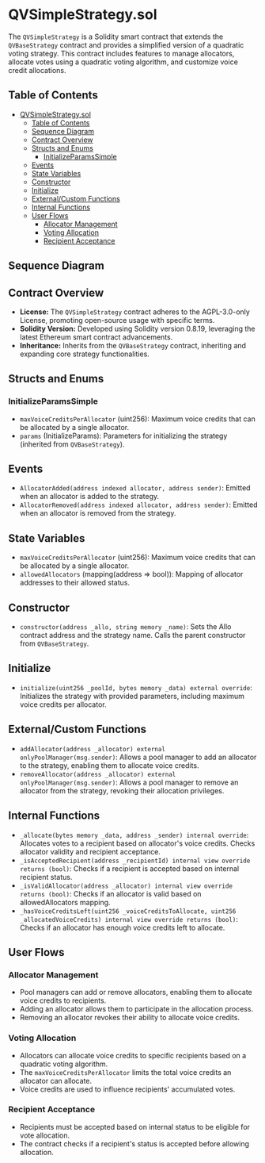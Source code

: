 # QVSimpleStrategy.sol

The `QVSimpleStrategy` is a Solidity smart contract that extends the `QVBaseStrategy` contract and provides a simplified version of a quadratic voting strategy. This contract includes features to manage allocators, allocate votes using a quadratic voting algorithm, and customize voice credit allocations.

## Table of Contents

- [QVSimpleStrategy.sol](#qvsimplestrategysol)
  - [Table of Contents](#table-of-contents)
  - [Sequence Diagram](#sequence-diagram)
  - [Contract Overview](#contract-overview)
  - [Structs and Enums](#structs-and-enums)
    - [InitializeParamsSimple](#initializeparamssimple)
  - [Events](#events)
  - [State Variables](#state-variables)
  - [Constructor](#constructor)
  - [Initialize](#initialize)
  - [External/Custom Functions](#externalcustom-functions)
  - [Internal Functions](#internal-functions)
  - [User Flows](#user-flows)
    - [Allocator Management](#allocator-management)
    - [Voting Allocation](#voting-allocation)
    - [Recipient Acceptance](#recipient-acceptance)


## Sequence Diagram

## Contract Overview

* **License:** The `QVSimpleStrategy` contract adheres to the AGPL-3.0-only License, promoting open-source usage with specific terms.
* **Solidity Version:** Developed using Solidity version 0.8.19, leveraging the latest Ethereum smart contract advancements.
* **Inheritance:** Inherits from the `QVBaseStrategy` contract, inheriting and expanding core strategy functionalities.

## Structs and Enums

### InitializeParamsSimple

* `maxVoiceCreditsPerAllocator` (uint256): Maximum voice credits that can be allocated by a single allocator.
* `params` (InitializeParams): Parameters for initializing the strategy (inherited from `QVBaseStrategy`).

## Events

* `AllocatorAdded(address indexed allocator, address sender)`: Emitted when an allocator is added to the strategy.
* `AllocatorRemoved(address indexed allocator, address sender)`: Emitted when an allocator is removed from the strategy.

## State Variables

* `maxVoiceCreditsPerAllocator` (uint256): Maximum voice credits that can be allocated by a single allocator.
* `allowedAllocators` (mapping(address => bool)): Mapping of allocator addresses to their allowed status.

## Constructor

* `constructor(address _allo, string memory _name)`: Sets the Allo contract address and the strategy name. Calls the parent constructor from `QVBaseStrategy`.

## Initialize

* `initialize(uint256 _poolId, bytes memory _data) external override`: Initializes the strategy with provided parameters, including maximum voice credits per allocator.

## External/Custom Functions

* `addAllocator(address _allocator) external onlyPoolManager(msg.sender)`: Allows a pool manager to add an allocator to the strategy, enabling them to allocate voice credits.
* `removeAllocator(address _allocator) external onlyPoolManager(msg.sender)`: Allows a pool manager to remove an allocator from the strategy, revoking their allocation privileges.

## Internal Functions

* `_allocate(bytes memory _data, address _sender) internal override`: Allocates votes to a recipient based on allocator's voice credits. Checks allocator validity and recipient acceptance.
* `_isAcceptedRecipient(address _recipientId) internal view override returns (bool)`: Checks if a recipient is accepted based on internal recipient status.
* `_isValidAllocator(address _allocator) internal view override returns (bool)`: Checks if an allocator is valid based on allowedAllocators mapping.
* `_hasVoiceCreditsLeft(uint256 _voiceCreditsToAllocate, uint256 _allocatedVoiceCredits) internal view override returns (bool)`: Checks if an allocator has enough voice credits left to allocate.

## User Flows

### Allocator Management

* Pool managers can add or remove allocators, enabling them to allocate voice credits to recipients.
* Adding an allocator allows them to participate in the allocation process.
* Removing an allocator revokes their ability to allocate voice credits.

### Voting Allocation

* Allocators can allocate voice credits to specific recipients based on a quadratic voting algorithm.
* The `maxVoiceCreditsPerAllocator` limits the total voice credits an allocator can allocate.
* Voice credits are used to influence recipients' accumulated votes.

### Recipient Acceptance

* Recipients must be accepted based on internal status to be eligible for vote allocation.
* The contract checks if a recipient's status is accepted before allowing allocation.